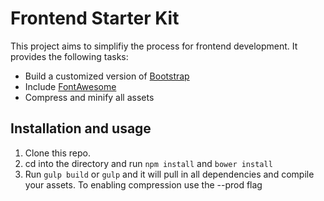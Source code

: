 # Frontend Starter Kit

This project aims to simplifiy the process for frontend development. It provides the following tasks:

- Build a customized version of [Bootstrap](http://getbootstrap.com/)
- Include [FontAwesome](http://fortawesome.github.io/Font-Awesome/)
- Compress and minify all assets

## Installation and usage

1. Clone this repo.
2. cd into the directory and run `npm install` and `bower install`
3. Run `gulp build` or `gulp` and it will pull in all dependencies and compile your assets. To enabling compression use the --prod flag
